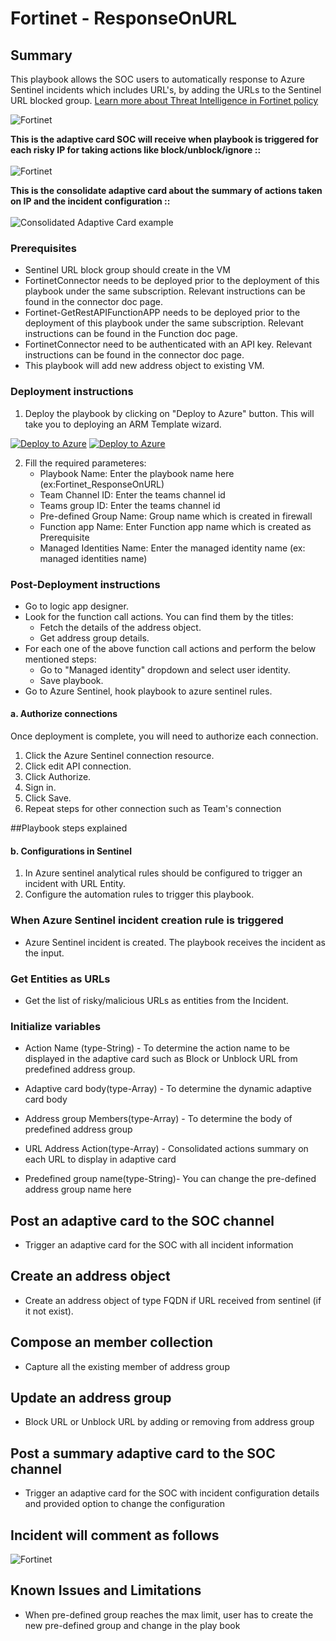 # Fortinet - ResponseOnURL

 ## Summary

This playbook allows the SOC users to automatically response to Azure Sentinel incidents which includes URL's, by adding the URLs to the Sentinel URL blocked group.
 [Learn more about Threat Intelligence in Fortinet policy](https://www.fortinet.com/fortiguard/threat-intelligence/threat-research)

![Fortinet](./DesginerResposeOnURL.png)<br>


**This is the adaptive card SOC will receive when playbook is triggered for each risky IP for taking actions like block/unblock/ignore ::**<br><br>
![Fortinet](./ResponseOnURLAdaptiveCard.png)<br>

**This is the consolidate adaptive card about the summary of actions taken on IP and the incident configuration ::**<br><br>
![Consolidated Adaptive Card example](./FortinetSummaryAdaptiveCardURL.PNG)<br>


### Prerequisites 
- Sentinel URL block group should create in the VM
- FortinetConnector needs to be deployed prior to the deployment of this playbook under the same subscription. Relevant instructions can be found in the connector doc page.
- Fortinet-GetRestAPIFunctionAPP needs to be deployed prior to the deployment of this playbook under the same subscription. Relevant instructions can be found in the Function doc page.
- FortinetConnector need to be authenticated with an API key. Relevant instructions can be found in the connector doc page.
- This playbook will add new address object to existing VM. 

### Deployment instructions 
1. Deploy the playbook by clicking on "Deploy to Azure" button. This will take you to deploying an ARM Template wizard.

[![Deploy to Azure](https://aka.ms/deploytoazurebutton)](https://portal.azure.com/#create/Microsoft.Template/uri/https%3A%2F%2Fraw.githubusercontent.com%2FAzure%2FAzure-Sentinel%2FSOAR-connectors-Private-Preview%2FPlaybooks%2FFortinet-FortiGate%2FPlaybooks%2FFortinet_ResponseOnURL%2Fazuredeploy.json) [![Deploy to Azure](https://aka.ms/deploytoazuregovbutton)](https://portal.azure.us/#create/Microsoft.Template/uri/https%3A%2F%2Fraw.githubusercontent.com%2FAzure%2FAzure-Sentinel%2FSOAR-connectors-Private-Preview%2FPlaybooks%2FFortinet-FortiGate%2FPlaybooks%2FFortinet_ResponseOnURL%2Fazuredeploy.json)


2. Fill the required parameteres:
    * Playbook Name: Enter the playbook name here (ex:Fortinet_ResponseOnURL)
    * Team Channel ID: Enter the teams channel id
    * Teams group ID: Enter the teams channel id
    * Pre-defined Group Name: Group name which is created in firewall
    * Function app Name: Enter Function app name which is created as Prerequisite
    * Managed Identities Name: Enter the managed identity name (ex: managed identities name)

### Post-Deployment instructions

* Go to logic app designer.
* Look for the function call actions. You can find them by the titles:
  - Fetch the details of the address object.
  - Get address group details.
* For each one of the above function call actions and perform the below mentioned steps:
  - Go to "Managed identity" dropdown and select user identity.
  - Save playbook.
* Go to Azure Sentinel, hook playbook to azure sentinel rules.

#### a. Authorize connections
Once deployment is complete, you will need to authorize each connection.
1.	Click the Azure Sentinel connection resource.
2.	Click edit API connection.
3.	Click Authorize.
4.	Sign in.
5.	Click Save.
6.	Repeat steps for other connection such as Team's connection

##Playbook steps explained

#### b. Configurations in Sentinel
1. In Azure sentinel analytical rules should be configured to trigger an incident with URL Entity.
2. Configure the automation rules to trigger this playbook.

### When Azure Sentinel incident creation rule is triggered

- Azure Sentinel incident is created. The playbook receives the incident as the input.

### Get Entities as URLs

- Get the list of risky/malicious URLs as entities from the Incident.

### Initialize variables 

-  Action Name (type-String) - To determine the action name to be displayed in the adaptive card such as Block or Unblock URL from predefined address group.

-  Adaptive card body(type-Array) - To determine the dynamic adaptive card body 
   
-  Address group Members(type-Array) - To determine the body of predefined address group
   
-  URL Address Action(type-Array) - Consolidated actions summary on each URL to display in adaptive card

-  Predefined group name(type-String)- You can change the pre-defined address group name here

## Post an adaptive card to the SOC channel
- Trigger an adaptive card for the SOC with all incident information

## Create an address object      
- Create an address object of type FQDN if URL received from sentinel (if it not exist).

## Compose an member collection

- Capture all the existing member of address group

## Update an address group 

- Block URL or Unblock URL by adding or removing from address group

## Post a summary adaptive card to the SOC channel

- Trigger an adaptive card for the SOC with incident configuration details and provided option to change the configuration

## Incident will comment as follows

![Fortinet](./CommentOnURLIncident.png)<br>

## Known Issues and Limitations

- When pre-defined group reaches the max limit, user has to create the new pre-defined group and change in the play book

